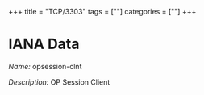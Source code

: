 +++
title = "TCP/3303"
tags = [""]
categories = [""]
+++

# IANA Data

_Name:_ opsession-clnt

_Description:_ OP Session Client

